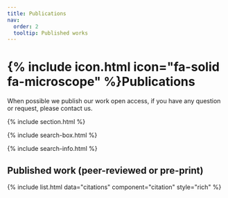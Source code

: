 ```yaml
---
title: Publications
nav:
  order: 2
  tooltip: Published works
---
```


# {% include icon.html icon="fa-solid fa-microscope" %}Publications

When possible we publish our work open access, if you have any question or request, please contact us.

{% include section.html %}


{% include search-box.html %}

{% include search-info.html %}

## Published work (peer-reviewed or pre-print)

{% include list.html data="citations" component="citation" style="rich" %}
